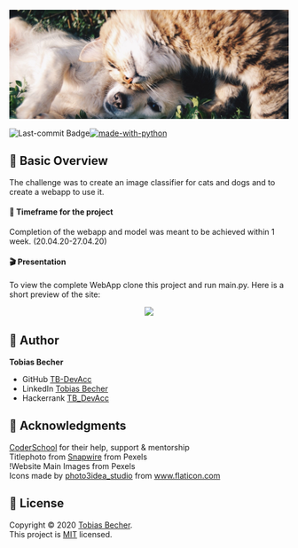 <p align="center">
    <img src="static/images/readme_banner.jpg" witdh="100%">
<p>

[![made-with-python](https://img.shields.io/badge/Made%20with-Python-1f425f.svg)](https://www.python.org/)
<img align="left" src="https://img.shields.io/github/last-commit/TB-DevAcc/DL-catsNdogs" alt="Last-commit Badge">

## :sunrise_over_mountains: Basic Overview

The challenge was to create an image classifier for cats and dogs and to create a webapp to use it. 

#### :date: Timeframe for the project
Completion of the webapp and model was meant to be achieved within 1 week. (20.04.20-27.04.20)

#### :clapper: Presentation

To view the complete WebApp clone this project and run main.py. Here is a short preview of the site:

<p align="center">
    <img src="media/main_singalong.png" witdh="70%">
<p>

## :boy: Author

**Tobias Becher**
- GitHub [TB-DevAcc](https://github.com/TB-DevAcc/)
- LinkedIn [Tobias Becher](https://www.linkedin.com/in/tobias-becher-b34341197)
- Hackerrank [TB_DevAcc](https://www.hackerrank.com/TB_DevAcc)

## :pray: Acknowledgments

[CoderSchool](https://www.coderschool.vn/en/) for their help, support & mentorship <br>
Titlephoto from [Snapwire](https://www.pexels.com/@snapwire) from Pexels <br>
!Website Main Images from Pexels <br>
Icons made by <a href="https://www.flaticon.com/authors/photo3idea-studio" title="photo3idea_studio">photo3idea_studio</a> from <a href="https://www.flaticon.com/" title="Flaticon">www.flaticon.com</a> <br>

## 📝 License

Copyright © 2020 [Tobias Becher](https://github.com/TB-DevAcc). <br/>
This project is [MIT](https://github.com/kefranabg/readme-md-generator/blob/master/LICENSE) licensed.
